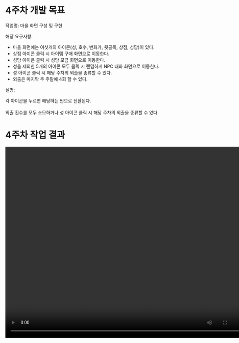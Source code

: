 # 4주차 개발 목표

작업명: 마을 화면 구성 및 구현

해당 요구사항: 
*  마을 화면에는 여섯개의 아이콘(성, 호수, 번화가, 뒷골목, 상점, 성당)이 있다.
*  상점 아이콘 클릭 시 아이템 구매 화면으로 이동한다.
*  성당 아이콘 클릭 시 성당 모금 화면으로 이동한다.
*  성을 제외한 5개의 아이콘 모두 클릭 시 랜덤하게 NPC 대화 화면으로 이동한다.
*  성 아이콘 클릭 시 해당 주차의 외출을 종류할 수 있다.
*  외출은 마지막 주 주말에 4회 할 수 있다.

설명: 

각 아이콘을 누르면 해당하는 씬으로 전환된다.  
<br>
외출 횟수를 모두 소모하거나 성 아이콘 클릭 시 해당 주차의 외출을 종류할 수 있다.  


# 4주차 작업 결과

<video controls width="760" height="600">
  <source src="4주차작업결과.mp4" type="video/mp4">
  Sorry, your browser doesn't support embedded videos.
</video>
